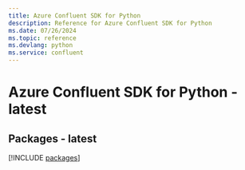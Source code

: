 ```yaml
---
title: Azure Confluent SDK for Python
description: Reference for Azure Confluent SDK for Python
ms.date: 07/26/2024
ms.topic: reference
ms.devlang: python
ms.service: confluent
---
```

# Azure Confluent SDK for Python - latest
## Packages - latest
[!INCLUDE [packages](confluent-index.md)]